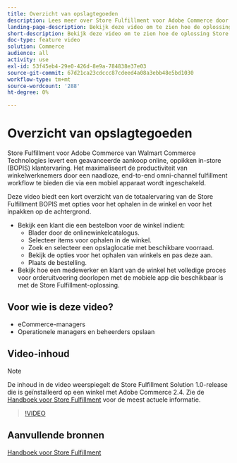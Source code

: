 ```yaml
---
title: Overzicht van opslagtegoeden
description: Lees meer over Store Fulfillment voor Adobe Commerce door Walmart Commerce Technologies, een geavanceerde omni-channel fulfillment-oplossing die een end-to-end Buy Online, Pick up In-Store (BOPIS)-ervaring biedt.
landing-page-description: Bekijk deze video om te zien hoe de oplossing Store Fulfillment klanten het gemak biedt van in-store en krullend ophalen en winkelmedewerkers efficiëntere, voor mobiele apparaten geschikte fulfillment-workflows om bestellingen in winkels te selecteren, te podium en af te leveren aan klanten.
short-description: Bekijk deze video om te zien hoe de oplossing Store Fulfillment klanten het gemak biedt van in-store en krullend ophalen en winkelmedewerkers efficiëntere, voor mobiele apparaten geschikte fulfillment-workflows om bestellingen in winkels te selecteren, te podium en af te leveren aan klanten.
doc-type: feature video
solution: Commerce
audience: all
activity: use
exl-id: 53f45eb4-29e0-426d-8e9a-784838e37e03
source-git-commit: 67d21ca23cdccc87cdeed4a08a3ebb48e5bd1030
workflow-type: tm+mt
source-wordcount: '288'
ht-degree: 0%

---
```


# Overzicht van opslagtegoeden

Store Fulfillment voor Adobe Commerce van Walmart Commerce Technologies levert een geavanceerde aankoop online, oppikken in-store (BOPIS) klantervaring. Het maximaliseert de productiviteit van winkelwerknemers door een naadloze, end-to-end omni-channel fulfillment workflow te bieden die via een mobiel apparaat wordt ingeschakeld.

Deze video biedt een kort overzicht van de totaalervaring van de Store Fulfillment BOPIS met opties voor het ophalen in de winkel en voor het inpakken op de achtergrond.

- Bekijk een klant die een bestelbon voor de winkel indient:
   - Blader door de onlinewinkelcatalogus.
   - Selecteer items voor ophalen in de winkel.
   - Zoek en selecteer een opslaglocatie met beschikbare voorraad.
   - Bekijk de opties voor het ophalen van winkels en pas deze aan.
   - Plaats de bestelling.
- Bekijk hoe een medewerker en klant van de winkel het volledige proces voor orderuitvoering doorlopen met de mobiele app die beschikbaar is met de Store Fulfillment-oplossing.

## Voor wie is deze video?

- eCommerce-managers
- Operationele managers en beheerders opslaan

## Video-inhoud

>[!NOTE]
>
>De inhoud in de video weerspiegelt de Store Fulfillment Solution 1.0-release die is geïnstalleerd op een winkel met Adobe Commerce 2.4. Zie de [Handboek voor Store Fulfillment](https://experienceleague.adobe.com/docs/commerce-merchant-services/store-fulfillment/introduction.html) voor de meest actuele informatie.

>[!VIDEO](https://video.tv.adobe.com/v/343653?quality=12&learn=on)

## Aanvullende bronnen

[Handboek voor Store Fulfillment](https://experienceleague.adobe.com/docs/commerce-merchant-services/store-fulfillment/introduction.html)
